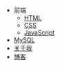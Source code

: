 * 前端
    * [HTML](HTML/ch01)
    * [CSS](CSS/ch01)
    * [JavaScript](JavaScript/ch01)
* [MySQL](MySQL/ch01)
* [关于我](about)
* [博客](https://blog.mphy.top)



<!-- * 入门
  * [快速开始](zh-cn/quickstart.md)
  * [多页文档](zh-cn/more-pages.md)
  * [定制导航栏](zh-cn/custom-navbar.md)
  * [封面](zh-cn/cover.md)
* 配置
  * [配置项](zh-cn/configuration.md)
  * [主题](zh-cn/themes.md)
  * [使用插件](zh-cn/plugins.md)
  * [Markdown 配置](zh-cn/markdown.md)
  * [代码高亮](zh-cn/language-highlight.md) -->